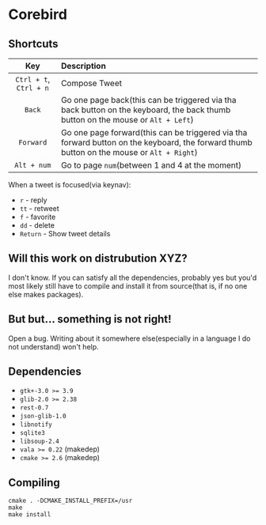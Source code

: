 
# Corebird

## Shortcuts

| Key         | Description                                                                                                                               |
| :-----:     | :-----------                                                                                                                              |
| `Ctrl + t`, `Ctrl + n`| Compose Tweet                                                                                                                             |
| `Back`      | Go one page back(this can be triggered via tha back button on the keyboard, the back thumb button on the mouse or  `Alt + Left`)          |
| `Forward`   | Go one page forward(this can be triggered via tha forward button on the keyboard, the forward thumb button on the mouse or  `Alt + Right`)|
| `Alt + num` | Go to page `num`(between 1 and 4 at the moment)                                                                                           |


  When a tweet is focused(via keynav):

  - `r`  - reply
  - `tt` - retweet
  - `f`  - favorite
  - `dd` - delete
  - `Return` - Show tweet details


## Will this work on distrubution XYZ?
  I don't know. If you can satisfy all the dependencies, probably yes but
  you'd most likely still have to compile and install it from source(that is,
  if no one else makes packages).


## But but... something is not right!
  Open a bug. Writing about it somewhere else(especially in a language I do not understand) won't help.


## Dependencies
 - `gtk+-3.0 >= 3.9`
 - `glib-2.0 >= 2.38`
 - `rest-0.7`
 - `json-glib-1.0`
 - `libnotify`
 - `sqlite3`
 - `libsoup-2.4`
 - `vala >= 0.22` (makedep)
 - `cmake >= 2.6` (makedep)

## Compiling

```
cmake . -DCMAKE_INSTALL_PREFIX=/usr
make
make install
```

